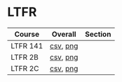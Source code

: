 # LTFR

| Course | Overall | Section |
| ------ | ------- | ------- |
| LTFR 141 | [csv](https://github.com/UCSD-Historical-Enrollment-Data/2024Winter/blob/main/overall/LTFR%20141.csv), [png](https://raw.githubusercontent.com/UCSD-Historical-Enrollment-Data/2024Winter/main/plot_overall/LTFR%20141.png) |  |
| LTFR 2B | [csv](https://github.com/UCSD-Historical-Enrollment-Data/2024Winter/blob/main/overall/LTFR%202B.csv), [png](https://raw.githubusercontent.com/UCSD-Historical-Enrollment-Data/2024Winter/main/plot_overall/LTFR%202B.png) |  |
| LTFR 2C | [csv](https://github.com/UCSD-Historical-Enrollment-Data/2024Winter/blob/main/overall/LTFR%202C.csv), [png](https://raw.githubusercontent.com/UCSD-Historical-Enrollment-Data/2024Winter/main/plot_overall/LTFR%202C.png) |  |
